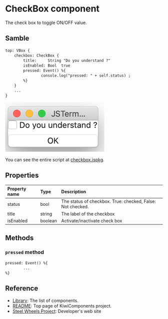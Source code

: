 # CheckBox component
The check box to toggle ON/OFF value.

## Samble
````
top: VBox {
    checkbox: CheckBox {
        title:     String "Do you understand ?"
        isEnabled: Bool  true
        pressed: Event() %{
                console.log("pressed: " + self.status) ;
        %}
    }
    ...
}
````

![CheckBox View](./Images/checkbox-view.png)

You can see the entire script at [checkbox.jspkg](https://github.com/steelwheels/JSTerminal/tree/master/Resource/Sample/checkbox.jspkg).

## Properties
|Property name  |Type       |Description        |
|:--            |:--        |:--                |
|status         |bool       |The status of checkbox. True: checked, False: Not checked. |
|title          |string     |The label of the checkbox |
|isEnabled      |boolean    |Activate/inactivate check box |

## Methods
### `pressed` method
````
pressed: Event() %{
        ...
%}
````

## Reference
* [Library](https://github.com/steelwheels/KiwiCompnents/blob/master/Document/Library.md): The list of components. 
* [README](https://github.com/steelwheels/KiwiCompnents): Top page of KiwiComponents project.
* [Steel Wheels Project](https://steelwheels.github.io): Developer's web site


